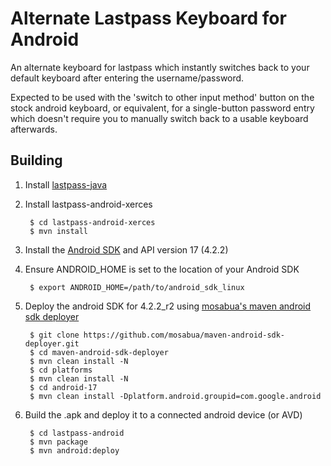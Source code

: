 Alternate Lastpass Keyboard for Android
========
An alternate keyboard for lastpass which instantly switches back to your default keyboard after entering the username/password.

Expected to be used with the 'switch to other input method' button on the stock android keyboard, or equivalent, for a single-button password entry which doesn't require you to manually switch back to a usable keyboard afterwards.

Building
--------
1. Install [lastpass-java](https://github.com/nhinds/lastpass-java)
2. Install lastpass-android-xerces

        $ cd lastpass-android-xerces
        $ mvn install

3. Install the [Android SDK](http://developer.android.com/sdk/index.html) and API version 17 (4.2.2)
4. Ensure ANDROID\_HOME is set to the location of your Android SDK

        $ export ANDROID_HOME=/path/to/android_sdk_linux

5. Deploy the android SDK for 4.2.2\_r2 using [mosabua's maven android sdk deployer](https://github.com/mosabua/maven-android-sdk-deployer)

        $ git clone https://github.com/mosabua/maven-android-sdk-deployer.git
        $ cd maven-android-sdk-deployer
        $ mvn clean install -N
        $ cd platforms
        $ mvn clean install -N
        $ cd android-17
        $ mvn clean install -Dplatform.android.groupid=com.google.android

6. Build the .apk and deploy it to a connected android device (or AVD)

        $ cd lastpass-android
        $ mvn package
        $ mvn android:deploy
